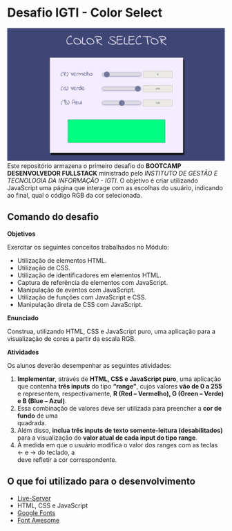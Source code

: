 # Desafio IGTI - Color Select
![enter image description here](https://github.com/thiagohrcosta/BootCamp-IGTI-FullStack/blob/master/Modulo-01/Desafios/Modulo1/img/colorSelect.png?raw=true)Este repositório armazena o primeiro desafio do **BOOTCAMP DESENVOLVEDOR FULLSTACK** ministrado pelo *INSTITUTO DE GESTÃO E TECNOLOGIA DA INFORMAÇÃO - IGTI*. O objetivo é criar utilizando JavaScript uma página que interage com as escolhas do usuário, indicando ao final, qual o código RGB da cor selecionada. 

## Comando do desafio
**Objetivos**

Exercitar os seguintes conceitos trabalhados no Módulo:

-   Utilização de elementos HTML.
-   Utilização de CSS.
-   Utilização de identificadores em elementos HTML.
-   Captura de referência de elementos com JavaScript.
-   Manipulação de eventos com JavaScript.
-   Utilização de funções com JavaScript e CSS.
-   Manipulação direta de CSS com JavaScript.

**Enunciado**

Construa, utilizando HTML, CSS e JavaScript puro, uma aplicação para a visualização de cores a partir da escala RGB.

**Atividades**

Os alunos deverão desempenhar as seguintes atividades:

1.  **Implementar**, através de  **HTML, CSS e JavaScript puro**, uma aplicação que contenha  **três inputs**  do tipo  **“range”**, cujos valores  **vão de 0 a 255**  e representem, respectivamente,  **R (Red – Vermelho),  G (Green – Verde)  e  B (Blue – Azul)**.
2.  Essa combinação de valores deve ser utilizada para preencher a  **cor de fundo**  de uma  **<div>**  quadrada.
3.  Além disso,  **inclua três inputs de texto somente-leitura (desabilitados)**  para a visualização do  **valor atual de cada input do tipo range**.
4.  À medida em que o usuário modifica o valor dos ranges com as teclas ← e → do teclado, a  **<div>**  deve refletir a cor correspondente.

## O que foi utilizado para o desenvolvimento

- [Live-Server](https://www.npmjs.com/package/live-server)
- HTML, CSS e JavaScript
- [Google Fonts](https://fonts.google.com/)
- [Font Awesome](https://fontawesome.com/)
